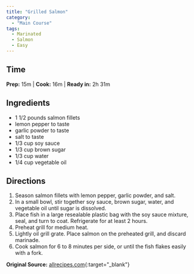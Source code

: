 ```yaml
---
title: "Grilled Salmon"
category:
  - "Main Course"
tags:
  - Marinated
  - Salmon
  - Easy
---
```


## Time
**Prep:** 15m | **Cook:** 16m | **Ready in:** 2h 31m

## Ingredients
* 1 1/2 pounds salmon fillets
* lemon pepper to taste
* garlic powder to taste
* salt to taste
* 1/3 cup soy sauce
* 1/3 cup brown sugar
* 1/3 cup water
* 1/4 cup vegetable oil

## Directions
1. Season salmon fillets with lemon pepper, garlic powder, and salt.
2. In a small bowl, stir together soy sauce, brown sugar, water, and vegetable oil until sugar is dissolved. 
3. Place fish in a large resealable plastic bag with the soy sauce mixture, seal, and turn to coat. Refrigerate for at least 2 hours.
3. Preheat grill for medium heat.
4. Lightly oil grill grate. Place salmon on the preheated grill, and discard marinade. 
5. Cook salmon for 6 to 8 minutes per side, or until the fish flakes easily with a fork.

**Original Source:** [allrecipes.com](https://www.allrecipes.com/recipe/12720/grilled-salmon-i/){:target="_blank"}

